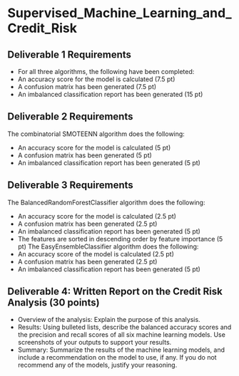 # Supervised_Machine_Learning_and_Credit_Risk

## Deliverable 1 Requirements
- For all three algorithms, the following have been completed:
- An accuracy score for the model is calculated (7.5 pt)
- A confusion matrix has been generated (7.5 pt)
- An imbalanced classification report has been generated (15 pt)

## Deliverable 2 Requirements
The combinatorial SMOTEENN algorithm does the following:
- An accuracy score for the model is calculated (5 pt)
- A confusion matrix has been generated (5 pt)
- An imbalanced classification report has been generated (5 pt)


## Deliverable 3 Requirements
The BalancedRandomForestClassifier algorithm does the following:
- An accuracy score for the model is calculated (2.5 pt)
- A confusion matrix has been generated (2.5 pt)
- An imbalanced classification report has been generated (5 pt)
- The features are sorted in descending order by feature importance (5 pt)
The EasyEnsembleClassifier algorithm does the following:
- An accuracy score of the model is calculated (2.5 pt)
- A confusion matrix has been generated (2.5 pt)
- An imbalanced classification report has been generated (5 pt)

## Deliverable 4: Written Report on the Credit Risk Analysis (30 points)

- Overview of the analysis: Explain the purpose of this analysis.
- Results: Using bulleted lists, describe the balanced accuracy scores and the precision and recall scores of all six machine learning models. Use screenshots of your outputs to support your results.
- Summary: Summarize the results of the machine learning models, and include a recommendation on the model to use, if any. If you do not recommend any of the models, justify your reasoning.
